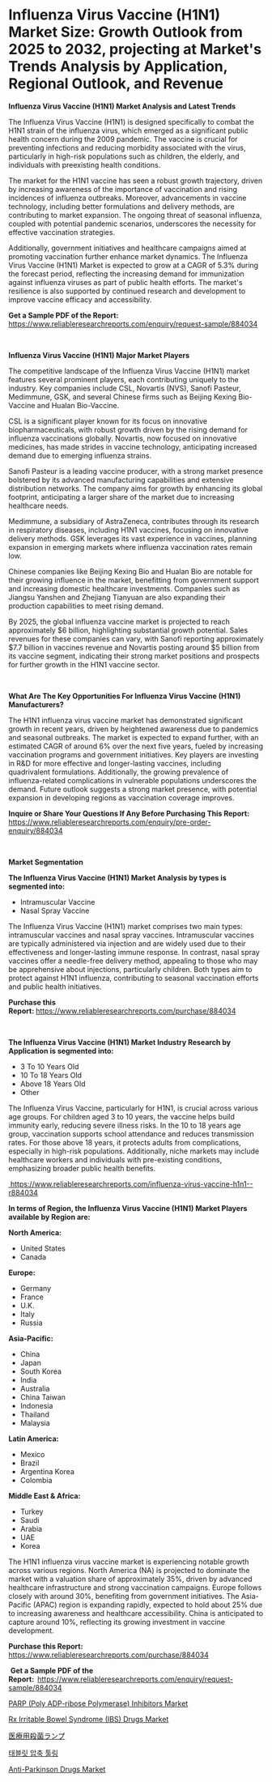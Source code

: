 <p><h1>Influenza Virus Vaccine (H1N1) Market Size: Growth Outlook from 2025 to 2032, projecting at Market's Trends Analysis by Application, Regional Outlook, and Revenue</h1></p><p><strong>Influenza Virus Vaccine (H1N1) Market Analysis and Latest Trends</strong></p>
<p><p>The Influenza Virus Vaccine (H1N1) is designed specifically to combat the H1N1 strain of the influenza virus, which emerged as a significant public health concern during the 2009 pandemic. The vaccine is crucial for preventing infections and reducing morbidity associated with the virus, particularly in high-risk populations such as children, the elderly, and individuals with preexisting health conditions.</p><p>The market for the H1N1 vaccine has seen a robust growth trajectory, driven by increasing awareness of the importance of vaccination and rising incidences of influenza outbreaks. Moreover, advancements in vaccine technology, including better formulations and delivery methods, are contributing to market expansion. The ongoing threat of seasonal influenza, coupled with potential pandemic scenarios, underscores the necessity for effective vaccination strategies.</p><p>Additionally, government initiatives and healthcare campaigns aimed at promoting vaccination further enhance market dynamics. The Influenza Virus Vaccine (H1N1) Market is expected to grow at a CAGR of 5.3% during the forecast period, reflecting the increasing demand for immunization against influenza viruses as part of public health efforts. The market's resilience is also supported by continued research and development to improve vaccine efficacy and accessibility.</p></p>
<p><strong>Get a Sample PDF of the Report:&nbsp;</strong> <a href="https://www.reliableresearchreports.com/enquiry/request-sample/884034?utm_campaign=38&utm_medium=2&utm_source=Github&utm_content=ia&utm_term=09032025&utm_id=influenza-virus-vaccine-h1n1">https://www.reliableresearchreports.com/enquiry/request-sample/884034</a></p>
<p>&nbsp;</p>
<p><strong>Influenza Virus Vaccine (H1N1) Major Market Players</strong></p>
<p><p>The competitive landscape of the Influenza Virus Vaccine (H1N1) market features several prominent players, each contributing uniquely to the industry. Key companies include CSL, Novartis (NVS), Sanofi Pasteur, Medimmune, GSK, and several Chinese firms such as Beijing Kexing Bio-Vaccine and Hualan Bio-Vaccine.</p><p>CSL is a significant player known for its focus on innovative biopharmaceuticals, with robust growth driven by the rising demand for influenza vaccinations globally. Novartis, now focused on innovative medicines, has made strides in vaccine technology, anticipating increased demand due to emerging influenza strains.</p><p>Sanofi Pasteur is a leading vaccine producer, with a strong market presence bolstered by its advanced manufacturing capabilities and extensive distribution networks. The company aims for growth by enhancing its global footprint, anticipating a larger share of the market due to increasing healthcare needs.</p><p>Medimmune, a subsidiary of AstraZeneca, contributes through its research in respiratory diseases, including H1N1 vaccines, focusing on innovative delivery methods. GSK leverages its vast experience in vaccines, planning expansion in emerging markets where influenza vaccination rates remain low.</p><p>Chinese companies like Beijing Kexing Bio and Hualan Bio are notable for their growing influence in the market, benefitting from government support and increasing domestic healthcare investments. Companies such as Jiangsu Yanshen and Zhejiang Tianyuan are also expanding their production capabilities to meet rising demand.</p><p>By 2025, the global influenza vaccine market is projected to reach approximately $6 billion, highlighting substantial growth potential. Sales revenues for these companies can vary, with Sanofi reporting approximately $7.7 billion in vaccines revenue and Novartis posting around $5 billion from its vaccine segment, indicating their strong market positions and prospects for further growth in the H1N1 vaccine sector.</p></p>
<p>&nbsp;</p>
<p><strong>What Are The Key Opportunities For Influenza Virus Vaccine (H1N1) Manufacturers?</strong></p>
<p><p>The H1N1 influenza virus vaccine market has demonstrated significant growth in recent years, driven by heightened awareness due to pandemics and seasonal outbreaks. The market is expected to expand further, with an estimated CAGR of around 6% over the next five years, fueled by increasing vaccination programs and government initiatives. Key players are investing in R&D for more effective and longer-lasting vaccines, including quadrivalent formulations. Additionally, the growing prevalence of influenza-related complications in vulnerable populations underscores the demand. Future outlook suggests a strong market presence, with potential expansion in developing regions as vaccination coverage improves.</p></p>
<p><strong>Inquire or Share Your Questions If Any Before Purchasing This Report:</strong> <a href="https://www.reliableresearchreports.com/enquiry/pre-order-enquiry/884034?utm_campaign=38&utm_medium=2&utm_source=Github&utm_content=ia&utm_term=09032025&utm_id=influenza-virus-vaccine-h1n1">https://www.reliableresearchreports.com/enquiry/pre-order-enquiry/884034</a></p>
<p>&nbsp;</p>
<p><strong>Market Segmentation</strong></p>
<p><strong>The Influenza Virus Vaccine (H1N1) Market Analysis by types is segmented into:</strong></p>
<p><ul><li>Intramuscular Vaccine</li><li>Nasal Spray Vaccine</li></ul></p>
<p><p>The Influenza Virus Vaccine (H1N1) market comprises two main types: intramuscular vaccines and nasal spray vaccines. Intramuscular vaccines are typically administered via injection and are widely used due to their effectiveness and longer-lasting immune response. In contrast, nasal spray vaccines offer a needle-free delivery method, appealing to those who may be apprehensive about injections, particularly children. Both types aim to protect against H1N1 influenza, contributing to seasonal vaccination efforts and public health initiatives.</p></p>
<p><strong>Purchase this Report:&nbsp;</strong><a href="https://www.reliableresearchreports.com/purchase/884034?utm_campaign=38&utm_medium=2&utm_source=Github&utm_content=ia&utm_term=09032025&utm_id=influenza-virus-vaccine-h1n1">https://www.reliableresearchreports.com/purchase/884034</a></p>
<p>&nbsp;</p>
<p><strong>The Influenza Virus Vaccine (H1N1) Market Industry Research by Application is segmented into:</strong></p>
<p><ul><li>3 To 10 Years Old</li><li>10 To 18 Years Old</li><li>Above 18 Years Old</li><li>Other</li></ul></p>
<p><p>The Influenza Virus Vaccine, particularly for H1N1, is crucial across various age groups. For children aged 3 to 10 years, the vaccine helps build immunity early, reducing severe illness risks. In the 10 to 18 years age group, vaccination supports school attendance and reduces transmission rates. For those above 18 years, it protects adults from complications, especially in high-risk populations. Additionally, niche markets may include healthcare workers and individuals with pre-existing conditions, emphasizing broader public health benefits.</p></p>
<p><a href="https://www.reliableresearchreports.com/influenza-virus-vaccine-h1n1--r884034?utm_campaign=38&utm_medium=2&utm_source=Github&utm_content=ia&utm_term=09032025&utm_id=influenza-virus-vaccine-h1n1">&nbsp;https://www.reliableresearchreports.com/influenza-virus-vaccine-h1n1--r884034</a></p>
<p><strong>In terms of Region, the Influenza Virus Vaccine (H1N1) Market Players available by Region are:</strong></p>
<p>
    <p> <strong> North America: </strong>
        <ul>
            <li>United States</li>
            <li>Canada</li>
        </ul>
        </p> 
    <p> <strong> Europe: </strong>
        <ul>
            <li>Germany</li>
            <li>France</li>
            <li>U.K.</li>
            <li>Italy</li>
            <li>Russia</li>
        </ul>
        </p> 
    <p> <strong> Asia-Pacific: </strong>
        <ul>
            <li>China</li>
            <li>Japan</li>
            <li>South Korea</li>
            <li>India</li>
            <li>Australia</li>
            <li>China Taiwan</li>
            <li>Indonesia</li>
            <li>Thailand</li>
            <li>Malaysia</li>
        </ul>
        </p> 
    <p> <strong> Latin America: </strong>
        <ul>
            <li>Mexico</li>
            <li>Brazil</li>
            <li>Argentina Korea</li>
            <li>Colombia</li>
        </ul>
        </p> 
    <p> <strong> Middle East & Africa: </strong>
        <ul>
            <li>Turkey</li>
            <li>Saudi</li>
            <li>Arabia</li>
            <li>UAE</li>
            <li>Korea</li>
        </ul>
    </p>
    </p>
<p><p>The H1N1 influenza virus vaccine market is experiencing notable growth across various regions. North America (NA) is projected to dominate the market with a valuation share of approximately 35%, driven by advanced healthcare infrastructure and strong vaccination campaigns. Europe follows closely with around 30%, benefiting from government initiatives. The Asia-Pacific (APAC) region is expanding rapidly, expected to hold about 25% due to increasing awareness and healthcare accessibility. China is anticipated to capture around 10%, reflecting its growing investment in vaccine development.</p></p>
<p><strong>Purchase this Report: </strong><a href="https://www.reliableresearchreports.com/purchase/884034?utm_campaign=38&utm_medium=2&utm_source=Github&utm_content=ia&utm_term=09032025&utm_id=influenza-virus-vaccine-h1n1">https://www.reliableresearchreports.com/purchase/884034</a></p>
<p>&nbsp;<strong>Get a Sample PDF of the Report:&nbsp;&nbsp;</strong><a href="https://www.reliableresearchreports.com/enquiry/request-sample/884034?utm_campaign=38&utm_medium=2&utm_source=Github&utm_content=ia&utm_term=09032025&utm_id=influenza-virus-vaccine-h1n1">https://www.reliableresearchreports.com/enquiry/request-sample/884034</a></p>
<p><strong></strong></p>
<p><p><a href="https://github.com/zakkistuey/Market-Research-Report-List-1/blob/main/parp-poly-adp-ribose-polymerase-inhibitors-market.md?utm_campaign=38&utm_medium=2&utm_source=Github&utm_content=ia&utm_term=09032025&utm_id=influenza-virus-vaccine-h1n1">PARP (Poly ADP-ribose Polymerase) Inhibitors Market</a></p><p><a href="https://github.com/pilukypalis/Market-Research-Report-List-1/blob/main/rx-irritable-bowel-syndrome-ibs-drugs-market.md?utm_campaign=38&utm_medium=2&utm_source=Github&utm_content=ia&utm_term=09032025&utm_id=influenza-virus-vaccine-h1n1">Rx Irritable Bowel Syndrome (IBS) Drugs Market</a></p><p><a href="https://github.com/mohamedbakry57/Market-Research-Report-List-7/blob/main/241738342554.md?utm_campaign=38&utm_medium=2&utm_source=Github&utm_content=ia&utm_term=09032025&utm_id=influenza-virus-vaccine-h1n1">医療用殺菌ランプ</a></p><p><a href="https://github.com/laholand/Market-Research-Report-List-7/blob/main/766810042820.md?utm_campaign=38&utm_medium=2&utm_source=Github&utm_content=ia&utm_term=09032025&utm_id=influenza-virus-vaccine-h1n1">태블릿 압축 툴링</a></p><p><a href="https://github.com/jugutstam/Market-Research-Report-List-1/blob/main/anti-parkinson-drugs-market.md?utm_campaign=38&utm_medium=2&utm_source=Github&utm_content=ia&utm_term=09032025&utm_id=influenza-virus-vaccine-h1n1">Anti-Parkinson Drugs Market</a></p></p>
